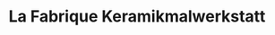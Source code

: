 ---
title: "La Fabrique Keramikmalwerkstatt"
url: /regensburg/la-fabrique-keramikmalwerkstatt/
shop: Basteln
---
